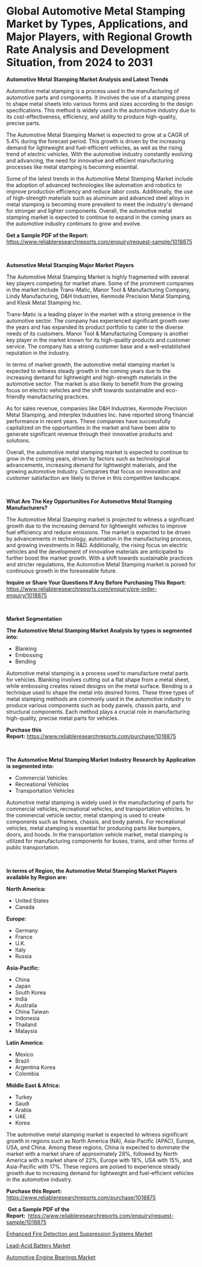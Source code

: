 <p><h1>Global Automotive Metal Stamping Market by Types, Applications, and Major Players, with Regional Growth Rate Analysis and Development Situation, from 2024 to 2031</h1></p><p><strong>Automotive Metal Stamping Market Analysis and Latest Trends</strong></p>
<p><p>Automotive metal stamping is a process used in the manufacturing of automotive parts and components. It involves the use of a stamping press to shape metal sheets into various forms and sizes according to the design specifications. This method is widely used in the automotive industry due to its cost-effectiveness, efficiency, and ability to produce high-quality, precise parts.</p><p>The Automotive Metal Stamping Market is expected to grow at a CAGR of 5.4% during the forecast period. This growth is driven by the increasing demand for lightweight and fuel-efficient vehicles, as well as the rising trend of electric vehicles. With the automotive industry constantly evolving and advancing, the need for innovative and efficient manufacturing processes like metal stamping is becoming essential.</p><p>Some of the latest trends in the Automotive Metal Stamping Market include the adoption of advanced technologies like automation and robotics to improve production efficiency and reduce labor costs. Additionally, the use of high-strength materials such as aluminum and advanced steel alloys in metal stamping is becoming more prevalent to meet the industry's demand for stronger and lighter components. Overall, the automotive metal stamping market is expected to continue to expand in the coming years as the automotive industry continues to grow and evolve.</p></p>
<p><strong>Get a Sample PDF of the Report:&nbsp;</strong> <a href="https://www.reliableresearchreports.com/enquiry/request-sample/1018875">https://www.reliableresearchreports.com/enquiry/request-sample/1018875</a></p>
<p>&nbsp;</p>
<p><strong>Automotive Metal Stamping Major Market Players</strong></p>
<p><p>The Automotive Metal Stamping Market is highly fragmented with several key players competing for market share. Some of the prominent companies in the market include Trans-Matic, Manor Tool & Manufacturing Company, Lindy Manufacturing, D&H Industries, Kenmode Precision Metal Stamping, and Klesk Metal Stamping Inc.</p><p>Trans-Matic is a leading player in the market with a strong presence in the automotive sector. The company has experienced significant growth over the years and has expanded its product portfolio to cater to the diverse needs of its customers. Manor Tool & Manufacturing Company is another key player in the market known for its high-quality products and customer service. The company has a strong customer base and a well-established reputation in the industry.</p><p>In terms of market growth, the automotive metal stamping market is expected to witness steady growth in the coming years due to the increasing demand for lightweight and high-strength materials in the automotive sector. The market is also likely to benefit from the growing focus on electric vehicles and the shift towards sustainable and eco-friendly manufacturing practices.</p><p>As for sales revenue, companies like D&H Industries, Kenmode Precision Metal Stamping, and Interplex Industries Inc. have reported strong financial performance in recent years. These companies have successfully capitalized on the opportunities in the market and have been able to generate significant revenue through their innovative products and solutions.</p><p>Overall, the automotive metal stamping market is expected to continue to grow in the coming years, driven by factors such as technological advancements, increasing demand for lightweight materials, and the growing automotive industry. Companies that focus on innovation and customer satisfaction are likely to thrive in this competitive landscape.</p></p>
<p>&nbsp;</p>
<p><strong>What Are The Key Opportunities For Automotive Metal Stamping Manufacturers?</strong></p>
<p><p>The Automotive Metal Stamping market is projected to witness a significant growth due to the increasing demand for lightweight vehicles to improve fuel efficiency and reduce emissions. The market is expected to be driven by advancements in technology, automation in the manufacturing process, and growing investments in R&D. Additionally, the rising focus on electric vehicles and the development of innovative materials are anticipated to further boost the market growth. With a shift towards sustainable practices and stricter regulations, the Automotive Metal Stamping market is poised for continuous growth in the foreseeable future.</p></p>
<p><strong>Inquire or Share Your Questions If Any Before Purchasing This Report:</strong> <a href="https://www.reliableresearchreports.com/enquiry/pre-order-enquiry/1018875">https://www.reliableresearchreports.com/enquiry/pre-order-enquiry/1018875</a></p>
<p>&nbsp;</p>
<p><strong>Market Segmentation</strong></p>
<p><strong>The Automotive Metal Stamping Market Analysis by types is segmented into:</strong></p>
<p><ul><li>Blanking</li><li>Embossing</li><li>Bending</li></ul></p>
<p><p>Automotive metal stamping is a process used to manufacture metal parts for vehicles. Blanking involves cutting out a flat shape from a metal sheet, while embossing creates raised designs on the metal surface. Bending is a technique used to shape the metal into desired forms. These three types of metal stamping methods are commonly used in the automotive industry to produce various components such as body panels, chassis parts, and structural components. Each method plays a crucial role in manufacturing high-quality, precise metal parts for vehicles.</p></p>
<p><strong>Purchase this Report:&nbsp;</strong><a href="https://www.reliableresearchreports.com/purchase/1018875">https://www.reliableresearchreports.com/purchase/1018875</a></p>
<p>&nbsp;</p>
<p><strong>The Automotive Metal Stamping Market Industry Research by Application is segmented into:</strong></p>
<p><ul><li>Commercial Vehicles</li><li>Recreational Vehicles</li><li>Transportation Vehicles</li></ul></p>
<p><p>Automotive metal stamping is widely used in the manufacturing of parts for commercial vehicles, recreational vehicles, and transportation vehicles. In the commercial vehicle sector, metal stamping is used to create components such as frames, chassis, and body panels. For recreational vehicles, metal stamping is essential for producing parts like bumpers, doors, and hoods. In the transportation vehicle market, metal stamping is utilized for manufacturing components for buses, trains, and other forms of public transportation.</p></p>
<p>&nbsp;</p>
<p><strong>In terms of Region, the Automotive Metal Stamping Market Players available by Region are:</strong></p>
<p>
    <p> <strong> North America: </strong>
        <ul>
            <li>United States</li>
            <li>Canada</li>
        </ul>
        </p> 
    <p> <strong> Europe: </strong>
        <ul>
            <li>Germany</li>
            <li>France</li>
            <li>U.K.</li>
            <li>Italy</li>
            <li>Russia</li>
        </ul>
        </p> 
    <p> <strong> Asia-Pacific: </strong>
        <ul>
            <li>China</li>
            <li>Japan</li>
            <li>South Korea</li>
            <li>India</li>
            <li>Australia</li>
            <li>China Taiwan</li>
            <li>Indonesia</li>
            <li>Thailand</li>
            <li>Malaysia</li>
        </ul>
        </p> 
    <p> <strong> Latin America: </strong>
        <ul>
            <li>Mexico</li>
            <li>Brazil</li>
            <li>Argentina Korea</li>
            <li>Colombia</li>
        </ul>
        </p> 
    <p> <strong> Middle East & Africa: </strong>
        <ul>
            <li>Turkey</li>
            <li>Saudi</li>
            <li>Arabia</li>
            <li>UAE</li>
            <li>Korea</li>
        </ul>
    </p>
    </p>
<p><p>The automotive metal stamping market is expected to witness significant growth in regions such as North America (NA), Asia-Pacific (APAC), Europe, USA, and China. Among these regions, China is expected to dominate the market with a market share of approximately 28%, followed by North America with a market share of 22%, Europe with 18%, USA with 15%, and Asia-Pacific with 17%. These regions are poised to experience steady growth due to increasing demand for lightweight and fuel-efficient vehicles in the automotive industry.</p></p>
<p><strong>Purchase this Report: </strong><a href="https://www.reliableresearchreports.com/purchase/1018875">https://www.reliableresearchreports.com/purchase/1018875</a></p>
<p>&nbsp;<strong>Get a Sample PDF of the Report:&nbsp;&nbsp;</strong><a href="https://www.reliableresearchreports.com/enquiry/request-sample/1018875">https://www.reliableresearchreports.com/enquiry/request-sample/1018875</a></p>
<p><strong></strong></p>
<p><p><a href="https://view.publitas.com/reportprime-1/enhanced-fire-detection-and-suppression-systems-market-size-2023-2030-global-industrial-analysis-key-geographical-regions-market-share-top-key-players-product-types-and-forecast-research-report/">Enhanced Fire Detection and Suppression Systems Market</a></p><p><a href="https://view.publitas.com/reportprime-1/lead-acid-battery-market-challenges-opportunities-and-growth-drivers-and-major-market-players-forecasted-for-period-from-2023-2030/">Lead-Acid Battery Market</a></p><p><a href="https://github.com/kathiaseamanalvaradovlprc2h/Market-Research-Report-List-1/blob/main/automotive-engine-bearings-market.md">Automotive Engine Bearings Market</a></p></p>